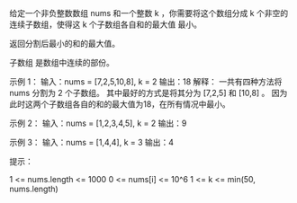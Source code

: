给定一个非负整数数组 nums 和一个整数 k ，你需要将这个数组分成 k 个非空的连续子数组，使得这 k 个子数组各自和的最大值 最小。

返回分割后最小的和的最大值。

子数组 是数组中连续的部份。

示例 1：
输入：nums = [7,2,5,10,8], k = 2
输出：18
解释：
一共有四种方法将 nums 分割为 2 个子数组。
其中最好的方式是将其分为 [7,2,5] 和 [10,8] 。
因为此时这两个子数组各自的和的最大值为18，在所有情况中最小。

示例 2：
输入：nums = [1,2,3,4,5], k = 2
输出：9

示例 3：
输入：nums = [1,4,4], k = 3
输出：4

提示：

1 <= nums.length <= 1000
0 <= nums[i] <= 10^6
1 <= k <= min(50, nums.length)
